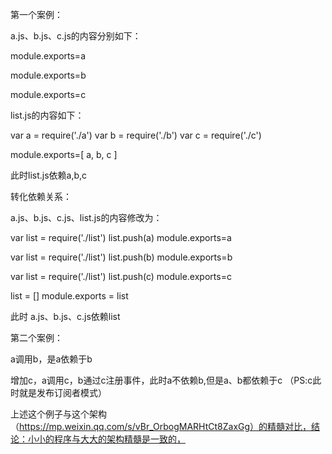 第一个案例：

a.js、b.js、c.js的内容分别如下：

module.exports=a

module.exports=b

module.exports=c

list.js的内容如下：

var a = require('./a')
var b = require('./b')
var c = require('./c')

module.exports=[
    a,
    b,
    c
]

此时list.js依赖a,b,c

转化依赖关系：

a.js、b.js、c.js、list.js的内容修改为：

var list = require('./list')
list.push(a)
module.exports=a

var list = require('./list')
list.push(b)
module.exports=b

var list = require('./list')
list.push(c)
module.exports=c

list = []
module.exports = list

此时 a.js、b.js、c.js依赖list

第二个案例：

a调用b，是a依赖于b

增加c，a调用c，b通过c注册事件，此时a不依赖b,但是a、b都依赖于c （PS:c此时就是发布订阅者模式）

上述这个例子与这个架构（https://mp.weixin.qq.com/s/vBr_OrbogMARHtCt8ZaxGg）的精髓对比，结论：小小的程序与大大的架构精髓是一致的，




